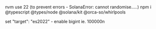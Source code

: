 nvm use 22 (to prevent errors - SolanaError: cannot randomise.....)
npm i @typescript @types/node @solana/kit @orca-so/whirlpools

set "target": "es2022" - enable bigint ie. 100000n
